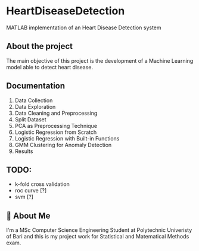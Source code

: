 # HeartDiseaseDetection

MATLAB implementation of an Heart Disease Detection system


## About the project

The main objective of this project is the development of a Machine Learning model able to detect heart disease. 


## Documentation

1. Data Collection
2. Data Exploration
3. Data Cleaning and Preprocessing
4. Split Dataset
5. PCA as Preprocessing Technique
6. Logistic Regression from Scratch
7. Logistic Regression with Built-in Functions
8. GMM Clustering for Anomaly Detection
9. Results

## TODO:

- k-fold cross validation 
- roc curve [?]
- svm [?]

## 🚀 About Me
I'm a MSc Computer Science Engineering Student at Polytechnic Univeristy of Bari and this is my project work for Statistical and Matematical Methods exam.
